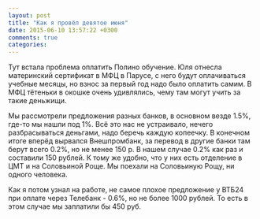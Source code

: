 ```yaml
---
layout: post
title: "Как я провёл девятое июня"
date: 2015-06-10 13:57:22 +0300
comments: true
categories: 
---
```

Тут встала проблема оплатить Полино обучение. Юля отнесла материнский сертификат в МФЦ в Парусе, с него будут оплачиваться учебные месяцы, но взнос за первый год надо было оплатить самим. В МФЦ тётеньки в окошке очень удивлялись, чему там могут учить за такие деньжищи.

Мы рассмотрели предложения разных банков, в основном везде 1.5%, где-то мы нашли под 1%. Всё это нас не устраивало, нечего разбрасываться деньгами, надо беречь каждую копеечку. В конечном итоге вперёд вырвался Внешпромбанк, за перевод в другие банки там берут всего 0.2%, но не менее 150 р. В нашем случае 0.2% как раз и составили 150 рублей. К тому же удобно, что у них есть отделение в ЦМТ и на Соловьиной Роще. Мы поехали на Соловьиную Рощу, ни одного человека.

Как я потом узнал на работе, не самое плохое предложение у ВТБ24 при оплате через Телебанк - 0.6%, но не более 1000 рублей. То есть в этом случае мы заплатили бы 450 руб.